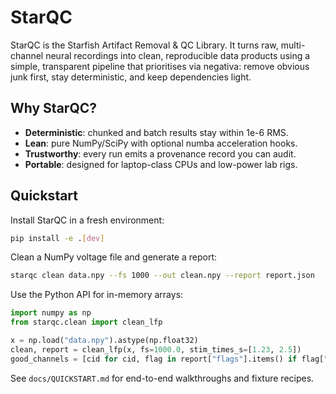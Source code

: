 ﻿# StarQC

StarQC is the Starfish Artifact Removal & QC Library. It turns raw, multi-channel neural recordings into clean, reproducible data products using a simple, transparent pipeline that prioritises via negativa: remove obvious junk first, stay deterministic, and keep dependencies light.

## Why StarQC?
- **Deterministic**: chunked and batch results stay within 1e-6 RMS.
- **Lean**: pure NumPy/SciPy with optional numba acceleration hooks.
- **Trustworthy**: every run emits a provenance record you can audit.
- **Portable**: designed for laptop-class CPUs and low-power lab rigs.

## Quickstart

Install StarQC in a fresh environment:

```bash
pip install -e .[dev]
```

Clean a NumPy voltage file and generate a report:

```bash
starqc clean data.npy --fs 1000 --out clean.npy --report report.json
```

Use the Python API for in-memory arrays:

```python
import numpy as np
from starqc.clean import clean_lfp

x = np.load("data.npy").astype(np.float32)
clean, report = clean_lfp(x, fs=1000.0, stim_times_s=[1.23, 2.5])
good_channels = [cid for cid, flag in report["flags"].items() if flag["pass"]]
```

See `docs/QUICKSTART.md` for end-to-end walkthroughs and fixture recipes.
